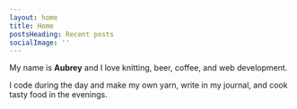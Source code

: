 ```yaml
---
layout: home
title: Home
postsHeading: Recent posts
socialImage: ''
---
```


My name is **Aubrey** and I love knitting, beer, coffee, and web development. 

I code during the day and make my own yarn, write in my journal, and cook tasty food in the evenings.
